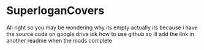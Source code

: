 # SuperloganCovers
All right so you may be wondering why its empty actually its because i have the source code on google drive idk how to use github so ill add the link in another readme when the mods complete
